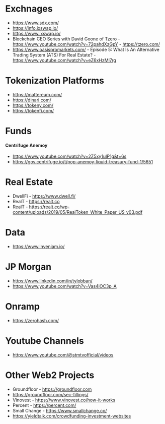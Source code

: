 # Exchnages
- https://www.sdx.com/
- https://info.ixswap.io/
- https://www.ixswap.io/
- Blockchain CEO Series with David Goone of Tzero - https://www.youtube.com/watch?v=72pahdXzGpY - https://tzero.com/
- https://www.oasispromarkets.com/ - Episode 5: What Is An Alternative Trading System (ATS) For Real Estate? - https://www.youtube.com/watch?v=eZ6xHzMl7rg

# Tokenization Platforms
- https://mattereum.com/
- https://dinari.com/
- https://tokeny.com/
- https://tokenfi.com/


# Funds
#### Centrifuge Anemoy
- https://www.youtube.com/watch?v=2Z5xy1uIP1g&t=6s
- https://gov.centrifuge.io/t/pop-anemoy-liquid-treasury-fund-1/5651


# Real Estate
- DwellFi - https://www.dwell.fi/
- RealT - https://realt.co
- RealT - https://realt.co/wp-content/uploads/2019/05/RealToken_White_Paper_US_v03.pdf

# Data
- https://www.inveniam.io/

# JP Morgan
- https://www.linkedin.com/in/tylobban/ 
- https://www.youtube.com/watch?v=Vas4iOC3p_A


# Onramp
- https://zerohash.com/
  
# Youtube Channels
- https://www.youtube.com/@stmtvofficial/videos

# Other Web2 Projects
- Groundfloor - https://groundfloor.com
- https://groundfloor.com/sec-fillings/
- Vinovest - https://www.vinovest.co/how-it-works
- Percent - https://percent.com/
- Small Change - https://www.smallchange.co/
- https://yieldtalk.com/crowdfunding-investment-websites
  


